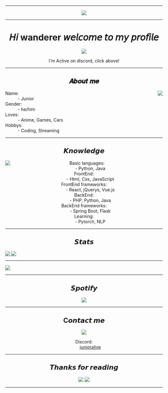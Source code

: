  ---
 
<div align="center">
    <img src="https://github.com/junioralive/junioralive/blob/master/assets/banner.jpg">
</div>

 ---

<div align="center">
    <h1>𝘏𝘪 wanderer 𝘸𝘦𝘭𝘤𝘰𝘮𝘦 𝘵𝘰 𝘮𝘺 𝘱𝘳𝘰𝘧𝘪𝘭𝘦</h1>
    <a href="https://discord.com/users/1081831180879527957">
    <img src="https://lanyard.cnrad.dev/api/1081831180879527957?bg=512f9c&borderRadius=15px"/>
    </a>
    <p>I'm Active on discord, click above!</p>
</div>

---

<div>
<h2 align="center"> 𝑨𝒃𝒐𝒖𝒕 𝒎𝒆 </h2>
  <div align="center">
<img src="https://github.com/junioralive/junioralive/blob/master/assets/itsme.gif" align="right">
  </div>
<dl>
  <dt>Name:</dt>
  <dd>- Junior </dd>
  <dt>Gender:</dt>
  <dd>- he/him </dd>
  <dt>Loves:</dt>
  <dd>- Anime, Games, Cars </dd>
  <dt>Hobbys:</dt>
  <dd>- Coding, Streaming </dd>
</dl>
</div>

 ---
 
<div>
<h2 align="center"> 𝙆𝙣𝙤𝙬𝙡𝙚𝙙𝙜𝙚 </h2>
  <div align="center">
<img src="https://github.com/junioralive/junioralive/blob/master/assets/Knowledge.gif" align="left">
  <dl>
  <dt>Basic languages:</dt>
  <dd>- Python, Java </dd>
  <dt>FrontEnd:</dt>
  <dd>- Html, Css, JavaScript </dd>
  <dt>FrontEnd frameworks:</dt>
  <dd>- React, jQuerys, Vue.js  </dd>
  <dt>BackEnd:</dt>
  <dd>- PHP, Python, Java</dd>
  <dt>BackEnd frameworks:</dt>
  <dd>- Spring Boot, Flask </dd>
  <dt>Learning:</dt>
  <dd>- Pytorch, NLP </dd>
</dl>
  </div>
  
 ---
 
<h2 align="center"> 𝙎𝙩𝙖𝙩𝙨 </h2>
     <a>
    <img align="left" src="https://streak-stats.demolab.com/?user=junioralive&theme=dark&hide_border=true&date_format=n%2Fj%5B%2FY%5D">
    </a>
    <a>
    <img src="https://github-readme-stats.vercel.app/api/top-langs/?username=junioralive&layout=compact&theme=dark">
    </a>
    <!--<a>
    <img src="https://github-readme-stats.vercel.app/api?username=junioralive&show_icons=true&theme=dark&show=reviews">
    </a>-->
</div>

---

<a>
  <img src="https://github-profile-trophy.vercel.app/?username=junioralive&theme=darkhub&column=7">
</a>

 ---

<h2 align="center"> 𝙎𝙥𝙤𝙩𝙞𝙛𝙮 </h2>
  <div align="center">
<img src="https://spotify-github-profile.vercel.app/api/view?uid=168ya18m84ufnejec1i3486wz&cover_image=true&theme=novatorem&show_offline=false&background_color=121212&interchange=false&bar_color=53b14f&bar_color_cover=true" align="center">
  </div>

 ---
 
 <div align="center">
 <h2 align="center"> C𝙤𝙣𝙩𝙖𝙘𝙩 𝙢𝙚 </h2>
  <a>
    <img src="https://github.com/junioralive/junioralive/blob/master/assets/contact.gif"/>
    </a>
  <dl>
  <dt>Discord:</dt>
  <dd>
  <a href="https://discord.com/users/1081831180879527957">junioralive</a>
  </dd>
  </dl>
</div>

 ---

<div align="center">
 <h2 align="center"> 𝙏𝙝𝙖𝙣𝙠𝙨 𝙛𝙤𝙧 𝙧𝙚𝙖𝙙𝙞𝙣𝙜 </h2>
 <img src="https://typograssy.deno.dev/api?text=Live%20Love%20Laugh%20&l0=none&l1=ef858c&l2=62b7d8&l3=ffb6c1&l4=caf9ff&bg=none&frame=none&speed=250&comment=">
 <img src="https://moe-counter.glitch.me/get/@junioralive?theme=gelbooru">
</div>

 ---
